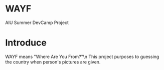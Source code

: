 # WAYF
AIU Summer DevCamp Project

# Introduce
WAYF means "Where Are You From?"\n
This project purposes to guessing the country when person's pictures are given.

